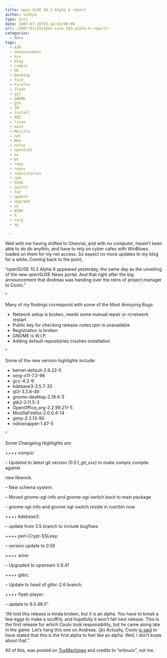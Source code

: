 ```yaml
---
title: open SuSE 10.3 Alpha 6 report
author: Sathya
type: post
date: 2007-07-20T15:18:01+00:00
url: /2007/07/20/open-suse-103-alpha-6-report/
categories:
  - News
tags:
  - AIR
  - announcement
  - bin
  - blog
  - compiz
  - DE
  - Desktop
  - find
  - Firefox
  - flash
  - git
  - GNOME
  - gtk
  - IM
  - install
  - KDE
  - linux
  - move
  - Mozilla
  - net
  - New
  - notes
  - openSuSE
  - os
  - Qt
  - repo
  - repos
  - repositories
  - rpm
  - SUSE
  - switch
  - tar
  - update
  - upgrade
  - ux
  - WINE
  - X
  - xorg
  - xp

---
```

Well with me having shifted to Chennai, and with no computer, haven&#8217;t been able to do do anythin, and have to rely on cyber cafes with WinBlows loaded on them for my net access. So expect no more updates to my blog for a while; Coming back to the point,

&#8220;openSUSE 10.3 Alpha 6 appeared yesterday, the same day as the unveiling of the new openSUSE News portal. And that right after the big announcement that Andreas was handing over the reins of project manager to Coolo.&#8221;

&#8221;

Many of my findings correspond with some of the Most Annoying Bugs:

  * Network setup is broken, needs some manual repair or rcnetwork restart
  * Public key for checking release-notes.rpm is unavailable
  * Registration is broken
  * GNOME is W.I.P.
  * Adding default repositories crashes installation

&#8221;
  
Some of the new version highlights include:

  * kernel-default-2.6.22-5
  * xorg-x11-7.2-96
  * gcc-4.2-9
  * kdebase3-3.5.7-32
  * qt3-3.3.8-49
  * gnome-desktop-2.19.4-3
  * gtk2-2.11.5-3
  * OpenOffice_org-2.2.99.211-5
  * MozillaFirefox-2.0.0.4-14
  * gimp-2.2.13-90
  * ndiswrapper-1.47-5

&#8221;
  
Some Changelog Highlights are:

++++ compiz:

&#8211; Updated to latest git version (0.5.1\_git\_xxx) to make compiz compile against
  
new libwnck.
  
&#8211; New schema system.
  
&#8211; Moved gnome-xgl-info and gnome-xgl-switch back to main package
  
&#8211; gnome-xgl-info and gnome-xgl-switch reside in /usr/bin now.

++++ kdebase3:

&#8211; update from 3.5 branch to include bugfixes

++++ perl-Crypt-SSLeay:

&#8211; version update to 0.56

++++ wine:

&#8211; Upgraded to upstream 0.9.41

++++ glibc:

&#8211; Update to head of glibc-2.6 branch.

++++ flash-player:

&#8211; update to 9.0.48.0&#8243;

&#8220;All told this release is kinda broken, but it is an alpha. You have to break a few eggs to make a souffl&#8217;e, and hopefully it won&#8217;t fall next release. This is the first release for which Coolo took responsibility, but he came along late in the game. Let&#8217;s hang this one on Andreas. (jk) Actually, Coolo [is said][1] to have stated that this is the first alpha to feel like an alpha. Well, I don&#8217;t know about that.&#8221;

All of this, was posted on [TuxMachines][2] and credits to &#8220;<span class="submitted">srlinuxx&#8221;, not me. </span>

 [1]: https://www.kdedevelopers.org/node/2896
 [2]: https://www.tuxmachines.org/node/18306
